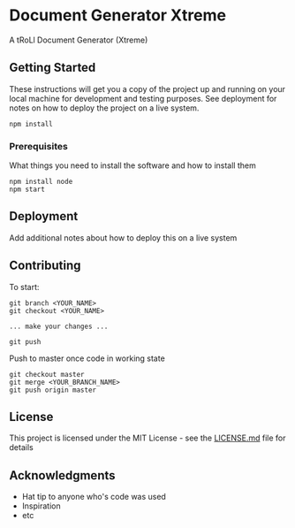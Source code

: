 # Document Generator Xtreme

A tRoLl Document Generator (Xtreme)

## Getting Started

These instructions will get you a copy of the project up and running on your local machine for development and testing purposes. See deployment for notes on how to deploy the project on a live system.

`npm install`

### Prerequisites

What things you need to install the software and how to install them

```
npm install node
npm start
```

## Deployment

Add additional notes about how to deploy this on a live system

## Contributing

To start:
```
git branch <YOUR_NAME>
git checkout <YOUR_NAME>

... make your changes ...

git push
```

Push to master once code in working state
```
git checkout master
git merge <YOUR_BRANCH_NAME>
git push origin master
```

## License

This project is licensed under the MIT License - see the [LICENSE.md](LICENSE.md) file for details

## Acknowledgments

* Hat tip to anyone who's code was used
* Inspiration
* etc

